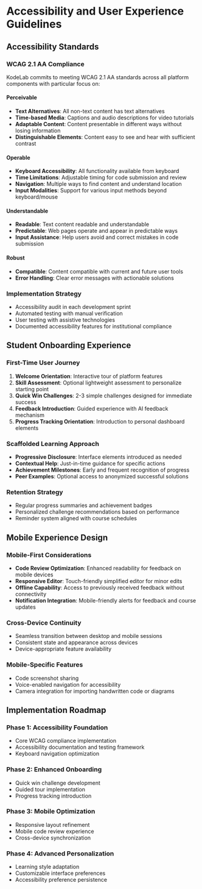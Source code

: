 # Accessibility and User Experience Guidelines

## Accessibility Standards

### WCAG 2.1 AA Compliance
KodeLab commits to meeting WCAG 2.1 AA standards across all platform components with particular focus on:

#### Perceivable
- **Text Alternatives**: All non-text content has text alternatives
- **Time-based Media**: Captions and audio descriptions for video tutorials
- **Adaptable Content**: Content presentable in different ways without losing information
- **Distinguishable Elements**: Content easy to see and hear with sufficient contrast

#### Operable
- **Keyboard Accessibility**: All functionality available from keyboard
- **Time Limitations**: Adjustable timing for code submission and review
- **Navigation**: Multiple ways to find content and understand location
- **Input Modalities**: Support for various input methods beyond keyboard/mouse

#### Understandable
- **Readable**: Text content readable and understandable
- **Predictable**: Web pages operate and appear in predictable ways
- **Input Assistance**: Help users avoid and correct mistakes in code submission

#### Robust
- **Compatible**: Content compatible with current and future user tools
- **Error Handling**: Clear error messages with actionable solutions

### Implementation Strategy
- Accessibility audit in each development sprint
- Automated testing with manual verification
- User testing with assistive technologies
- Documented accessibility features for institutional compliance

## Student Onboarding Experience

### First-Time User Journey
1. **Welcome Orientation**: Interactive tour of platform features
2. **Skill Assessment**: Optional lightweight assessment to personalize starting point
3. **Quick Win Challenges**: 2-3 simple challenges designed for immediate success
4. **Feedback Introduction**: Guided experience with AI feedback mechanism
5. **Progress Tracking Orientation**: Introduction to personal dashboard elements

### Scaffolded Learning Approach
- **Progressive Disclosure**: Interface elements introduced as needed
- **Contextual Help**: Just-in-time guidance for specific actions
- **Achievement Milestones**: Early and frequent recognition of progress
- **Peer Examples**: Optional access to anonymized successful solutions

### Retention Strategy
- Regular progress summaries and achievement badges
- Personalized challenge recommendations based on performance
- Reminder system aligned with course schedules

## Mobile Experience Design

### Mobile-First Considerations
- **Code Review Optimization**: Enhanced readability for feedback on mobile devices
- **Responsive Editor**: Touch-friendly simplified editor for minor edits
- **Offline Capability**: Access to previously received feedback without connectivity
- **Notification Integration**: Mobile-friendly alerts for feedback and course updates

### Cross-Device Continuity
- Seamless transition between desktop and mobile sessions
- Consistent state and appearance across devices
- Device-appropriate feature availability

### Mobile-Specific Features
- Code screenshot sharing
- Voice-enabled navigation for accessibility
- Camera integration for importing handwritten code or diagrams

## Implementation Roadmap

### Phase 1: Accessibility Foundation
- Core WCAG compliance implementation
- Accessibility documentation and testing framework
- Keyboard navigation optimization

### Phase 2: Enhanced Onboarding
- Quick win challenge development
- Guided tour implementation
- Progress tracking introduction

### Phase 3: Mobile Optimization
- Responsive layout refinement
- Mobile code review experience
- Cross-device synchronization

### Phase 4: Advanced Personalization
- Learning style adaptation
- Customizable interface preferences
- Accessibility preference persistence
